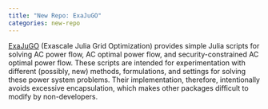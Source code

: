 ```yaml
---
title: "New Repo: ExaJuGO"
categories: new-repo
---
```


[ExaJuGO](https://github.com/LLNL/exajugo) (Exascale Julia Grid Optimization) provides simple Julia scripts for solving AC power flow, AC optimal power flow, and security-constrained AC optimal power flow. These scripts are intended for experimentation with different (possibly, new) methods, formulations, and settings for solving these power system problems. Their implementation, therefore, intentionally avoids excessive encapsulation, which makes other packages difficult to modify by non-developers.
